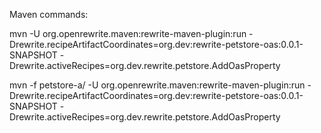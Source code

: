 Maven commands:

mvn -U org.openrewrite.maven:rewrite-maven-plugin:run -Drewrite.recipeArtifactCoordinates=org.dev:rewrite-petstore-oas:0.0.1-SNAPSHOT -Drewrite.activeRecipes=org.dev.rewrite.petstore.AddOasProperty

mvn -f petstore-a/ -U org.openrewrite.maven:rewrite-maven-plugin:run -Drewrite.recipeArtifactCoordinates=org.dev:rewrite-petstore-oas:0.0.1-SNAPSHOT -Drewrite.activeRecipes=org.dev.rewrite.petstore.AddOasProperty